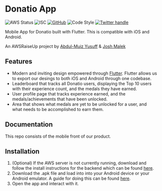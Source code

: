 # Donatio App
![AWS Status](https://img.shields.io/badge/AWS%20Server%20Status-Online-brightgreen)
![ISC](https://img.shields.io/badge/license-ISC-blue.svg) 
[![GitHub](https://img.shields.io/badge/repo-github-green.svg)](https://github.com/joshmalek/donatio)
![Code Style](https://camo.githubusercontent.com/c83b8df34339bd302b7fd3fbb631f99ba25f87f8/68747470733a2f2f696d672e736869656c64732e696f2f62616467652f636f64655f7374796c652d70726574746965722d6666363962342e737667)
[![Twitter handle][]][Twitter badge]

Mobile App for Donatio built with Flutter. This is compatible with iOS and Android.

An AWSRaiseUp project by [Abdul-Muiz Yusuff](https://github.com/sacrael) & [Josh Malek](https://github.com/joshmalek)

## Features
* Modern and inviting design empowered through [Flutter](https://flutter.dev/).  Flutter allows us to export our desings to both iOS and Android through one codebase.  
* Leaderboard that tracks all Donatio users, displaying the Top 10 users with their experience count, and the medals they have earned.
* User profile page that tracks experience earned, and the medals/achievements that have been unlocked.
* Area that shows what medals are yet to be unlocked for a user, and what needs to be accomplished to earn them.

## Documentation 
This repo consists of the mobile front of our product.  


## Installation
1. (Optional) If the AWS server is not currently running, download and follow the install instructions for the backend which can be found [here](https://github.com/joshmalek/donatio/blob/master/README.md).
2.  Download the .apk file and load into into your Android device or your Android emulator.   A guide for doing this can be found [here](https://www.androidauthority.com/how-to-install-apks-31494/).
3.  Open the app and interact with it.

[Twitter handle]: https://img.shields.io/twitter/follow/donatioapp?label=Follow&style=social
[Twitter badge]: https://twitter.com/intent/follow?screen_name=donatioapp


